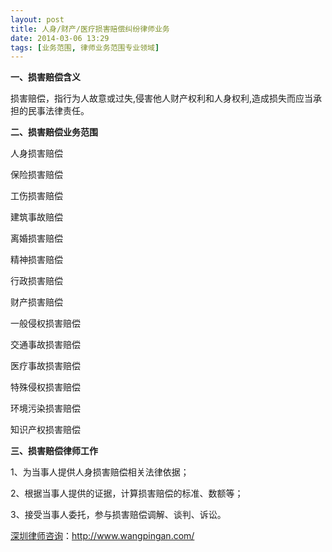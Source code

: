 ```yaml
---
layout: post
title: 人身/财产/医疗损害赔偿纠纷律师业务
date: 2014-03-06 13:29
tags: [业务范围, 律师业务范围专业领域]
---
```

<strong>一、损害赔偿含义</strong>

损害赔偿，指行为人故意或过失,侵害他人财产权利和人身权利,造成损失而应当承担的民事法律责任。

<strong>二、损害赔偿业务范围</strong>

人身损害赔偿

保险损害赔偿

工伤损害赔偿

建筑事故赔偿

离婚损害赔偿

精神损害赔偿

行政损害赔偿

财产损害赔偿

一般侵权损害赔偿

交通事故损害赔偿

医疗事故损害赔偿

特殊侵权损害赔偿

环境污染损害赔偿

知识产权损害赔偿

<strong>三、损害赔偿律师工作</strong>

1、为当事人提供人身损害赔偿相关法律依据；

2、根据当事人提供的证据，计算损害赔偿的标准、数额等；

3、接受当事人委托，参与损害赔偿调解、谈判、诉讼。

<a href="http://www.wangpingan.com/">深圳律师咨询</a>：<a href="http://www.wangpingan.com/">http://www.wangpingan.com/</a>

